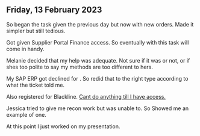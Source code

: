 ## Friday, 13 February 2023

So began the task given the previous day but now with new orders. Made it simpler but still tedious.

Got given Supplier Portal Finance access. So eventually with this task will come in handy.

Melanie decided that my help was adequate. Not sure if it was or not, or if shes too polite to say my methods are too different to hers.

My SAP ERP got declined for [](../../Limitations/Unintuitive.md#User%20Menus%7Cbeing%20the%20wrong%20type). So redid that to the right type according to what the ticket told me.

Also registered for Blackline. [Cant do anything till I have access.](../../Limitations/Efficiency.md)

Jessica tried to give me recon work but was unable to. So Showed me an example of one.

At this point I just worked on my presentation.
